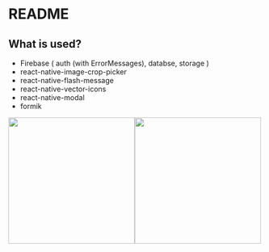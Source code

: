 # README

## What is used?

- Firebase ( auth (with ErrorMessages), databse, storage )
- react-native-image-crop-picker
- react-native-flash-message
- react-native-vector-icons
- react-native-modal
- formik

<img src="https://user-images.githubusercontent.com/57749827/128550239-5cab1aa5-a2d5-45a9-8c9c-1b8433fe4a26.png" width="250"><img src="https://user-images.githubusercontent.com/57749827/128550462-bcfc92d5-f302-4891-8cd5-885daf563dea.png" width="250">

